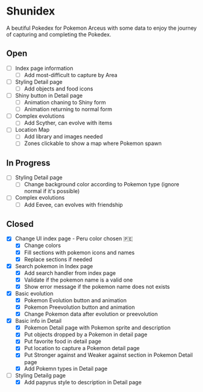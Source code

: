 # Shunidex

A beutiful Pokedex for Pokemon Arceus with some data to enjoy the journey of capturing and completing the Pokedex.

## Open

- [ ] Index page information
  - [ ] Add most-difficult to capture by Area
- [ ] Styling Detail page
  - [ ] Add objects and food icons
- [ ] Shiny button in Detail page
  - [ ] Animation chaning to Shiny form
  - [ ] Animation returning to normal form
- [ ] Complex evolutions
  - [ ] Add Scyther, can evolve with items
- [ ] Location Map
  - [ ] Add library and images needed
  - [ ] Zones clickable to show a map where Pokemon spawn

## In Progress

- [ ] Styling Detail page
  - [ ] Change background color according to Pokemon type (ignore normal if it's possible)
- [ ] Complex evolutions
  - [ ] Add Eevee, can evolves with friendship

## Closed

- [x] Change UI index page - Peru color chosen &#127477;&#127466;
  - [x] Change colors
  - [x] Fill sections with pokemon icons and names
  - [x] Replace sections if needed
- [x] Search pokemon in Index page
  - [x] Add search handler from index page
  - [x] Validate if the pokemon name is a valid one
  - [x] Show error message if the pokemon name does not exists
- [x] Basic evolution
  - [x] Pokemon Evolution button and animation
  - [x] Pokemon Preevolution button and animation
  - [x] Change Pokemon data after evolution or preevolution
- [x] Basic info in Detail
  - [x] Pokemon Detail page with Pokemon sprite and description
  - [x] Put objects dropped by a Pokemon in detail page
  - [x] Put favorite food in detail page
  - [x] Put location to capture a Pokemon detail page
  - [x] Put Stronger against and Weaker against section in Pokemon Detail page
  - [x] Add Pokemn types in Detail page
- [ ] Styling Detailg page
  - [x] Add papyrus style to description in Detail page

